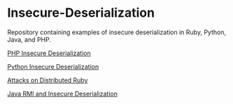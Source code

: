 # Insecure-Deserialization
Repository containing examples of insecure deserialization in Ruby, Python, Java, and PHP.


[PHP Insecure Deserialization](https://rmsak-notes.notion.site/PHP-Insecure-Deserialization-453c3fb36de54ddb970aa91c81eedf86?pvs=4 "PHP Insecure Deserialization")

[Python Insecure Deserialization](https://rmsak-notes.notion.site/Python-Insecure-Deserialization-5b5fcb92c8da499eb9b059f884966b18?pvs=4 "Python Insecure Deserialization")

[Attacks on Distributed Ruby](https://rmsak-notes.notion.site/Attacks-on-Distributed-Ruby-c91c79d03f7041ea93a62cc7dd228233?pvs=4 "PHP Insecure Deserialization")

[Java RMI and Insecure Deserialization](https://rmsak-notes.notion.site/Java-Insecure-Deserialization-034c753914bb40388b65402f585cc897?pvs=4 "Java RMI and Insecure Deserialization")
